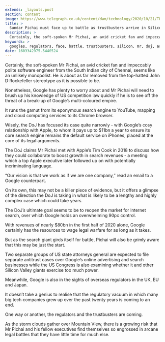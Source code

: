 ```yaml
--- 
extends: _layouts.post 
section: content 
image: https://www.telegraph.co.uk/content/dam/technology/2020/10/21/TELEMMGLPICT000218050738_trans_NvBQzQNjv4BqFmZwAHfbzbyjsBBHX-5Jh7c9xjosi11Y2W6kHRN8HfY.jpeg?impolicy=logo-overlay 
title: > 
  Sundar Pichai must face up to battle as trustbusters arrive in Silicon Valley 
description: > 
  Certainly, the soft-spoken Mr Pichai, an avid cricket fan and impeccably polite software engineer from the South Indian city of Chennai, seems like an unlikely monopolist.He is about as far removed from the top-hatted John D Rockefeller stereotype as it is possible to be.It runs the gamut from its eponymous search engine to YouTube, mapping and cloud computing services to its Chrome browser.But as the search giant girds itself for battle, Pichai will also be grimly aware that this may be just the start.As the storm clouds gather over Mountain View, there is a growing risk that Mr Pichai and his fellow executives find themselves so engrossed in arcane legal battles that they have little time for much else. 
keywords: > 
  googles, regulators, face, battle, trustbusters, silicon, mr, doj, arrive, revenues, google, separate, search, sundar, valley, pichai, legal 
date: 1603342075.5440524 
--- 
```

<div><p>Certainly, the soft-spoken Mr Pichai, an avid cricket fan and impeccably polite software engineer from the South Indian city of Chennai, seems like an unlikely monopolist. He is about as far removed from the top-hatted John D Rockefeller stereotype as it is possible to be.</p>
<p>Nonetheless, Google has plenty to worry about and Mr Pichai will need to brush up his knowledge of US competition law quickly if he is to see off the threat of a break-up of Google&#8217;s multi-coloured empire.&#160;</p>
<p>It runs the gamut from its eponymous search engine to&#160;YouTube, mapping and cloud computing services to its Chrome browser.</p>
<p>Wisely, the DoJ has focused its case quite narrowly - with Google&#8217;s cosy relationship with Apple, to whom it pays up to $11bn a year to ensure its core search engine remains the default service on iPhones, placed at the core of its legal arguments.</p>
<p>The DoJ claims Mr Pichai met with Apple&#8217;s Tim Cook in 2018 to discuss how they could collaborate to boost growth in search revenues - a meeting which a top Apple executive later followed up on with potentially incriminating language.</p>
<p>&#8220;Our vision is that we work as if we are one company,&#8221; read an email to a Google counterpart.</p>
<p>On its own, this may not be a killer piece of evidence, but it offers a glimpse of the direction the DoJ is taking in what is likely to be a lengthy and highly complex case which could take years.</p>
<p>The DoJ&#8217;s ultimate goal seems to be to reopen the market for Internet search, over which Google holds an overwhelming 90pc control.</p>
<p>With revenues of nearly $80bn in the first half of 2020 alone, Google certainly has the resources to wage legal warfare for as long as it takes.</p>
<p>But as the search giant girds itself for battle, Pichai will also be grimly aware that this may be just the start.</p>
<p>Two separate groups of US state attorneys general are expected to file separate antitrust cases over Google&#8217;s online advertising and search businesses while the US Congress is also examining whether it and other Silicon Valley giants exercise too much power.</p>
<p>Meanwhile, Google is also in the sights of overseas regulators in the UK, EU and Japan.</p>
<p>It doesn&#8217;t take a genius to realise that the regulatory vacuum in which many big tech companies grew up over the past twenty years is coming to an end.</p>
<p>One way or another, the regulators and the trustbusters are coming.</p>
<p>As the storm clouds gather over Mountain View, there is a growing risk that Mr Pichai and his fellow executives find themselves so engrossed in arcane legal battles that they have little time for much else.</p>
</div>
